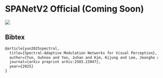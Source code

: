 # SPANetV2 Official (Coming Soon)

<p align="left">
<a href="https://arxiv.org/abs/2503.23947" alt="arXiv">
    <img src="https://img.shields.io/badge/arXiv-2503.23947-b31b1b.svg?style=flat" /></a>
</p>

## Bibtex
```latex
@article{yun2025spectral,
  title={Spectral-Adaptive Modulation Networks for Visual Perception},
  author={Yun, Guhnoo and Yoo, Juhan and Kim, Kijung and Lee, Jeongho and Seo, Paul Hongsuck and Kim, Dong Hwan},
  journal={arXiv preprint arXiv:2503.23947},
  year={2025}
}
```
